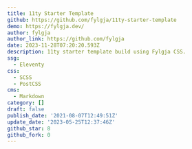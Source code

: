 ```yaml
---
title: 11ty Starter Template
github: https://github.com/fylgja/11ty-starter-template
demo: https://fylgja.dev/
author: fylgja
author_link: https://github.com/fylgja
date: 2023-11-28T07:20:20.593Z
description: 11ty starter template build using Fylgja CSS.
ssg:
  - Eleventy
css:
  - SCSS
  - PostCSS
cms:
  - Markdown
category: []
draft: false
publish_date: '2021-08-07T12:49:51Z'
update_date: '2023-05-25T12:37:46Z'
github_star: 8
github_fork: 0
---
```

